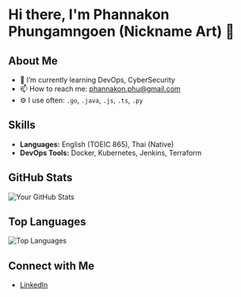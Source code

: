 # Hi there, I'm Phannakon Phungamngoen (Nickname Art) 👋

## About Me


- 🌱 I’m currently learning DevOps, CyberSecurity
- 📫 How to reach me: phannakon.phu@gmail.com
- ⚙️ I use often: `.go`, `.java`, `.js`, `.ts`, `.py`

## Skills

- **Languages:** English (TOEIC 865), Thai (Native)
- **DevOps Tools:** Docker, Kubernetes, Jenkins, Terraform

## GitHub Stats

![Your GitHub Stats](https://github-readme-stats.vercel.app/api?username=Merlicne&show_icons=true&theme=radical)

## Top Languages

![Top Languages](https://github-readme-stats.vercel.app/api/top-langs/?username=Merlicne&layout=compact&theme=radical)

## Connect with Me

- [LinkedIn](https://www.linkedin.com/in/phannakon)
